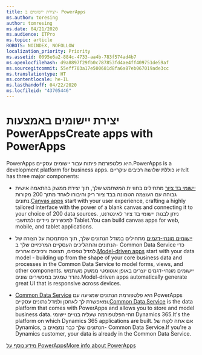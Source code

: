 ```yaml
---
title: יצירת יישומים ב- PowerApps
ms.author: toresing
author: tomresing
ms.date: 04/21/2020
ms.audience: ITPro
ms.topic: article
ROBOTS: NOINDEX, NOFOLLOW
localization_priority: Priority
ms.assetid: 0095e6a2-884c-4733-aa4b-783f574ad4b7
ms.openlocfilehash: d9a8897f29fb0c787853fd4ae4ff409751de59af
ms.sourcegitcommit: 55eff703a17e500681d8fa6a87eb067019ade3cc
ms.translationtype: HT
ms.contentlocale: he-IL
ms.lasthandoff: 04/22/2020
ms.locfileid: "43705446"
---
```

# <a name="create-apps-with-powerapps"></a><span data-ttu-id="eec02-102">יצירת יישומים באמצעות PowerApps</span><span class="sxs-lookup"><span data-stu-id="eec02-102">Create apps with PowerApps</span></span>

<span data-ttu-id="eec02-103">PowerApps היא פלטפורמת פיתוח עבור יישומים עסקיים.</span><span class="sxs-lookup"><span data-stu-id="eec02-103">PowerApps is a development platform for business apps.</span></span> <span data-ttu-id="eec02-104">היא כוללת שלושה רכיבים עיקריים:</span><span class="sxs-lookup"><span data-stu-id="eec02-104">It has three major components:</span></span> 
  
- <span data-ttu-id="eec02-105">[יישומי בד ציור](https://go.microsoft.com/fwlink/?linkid=874495) מתחילים בחוויית המשתמש שלך, תוך יצירת ממשק בהתאמה אישית גבוהה עם העוצמה הטמונה בבד ציור ריק וחיבורו לאחד מתוך 200 מקורות נתונים.</span><span class="sxs-lookup"><span data-stu-id="eec02-105">[Canvas apps](https://go.microsoft.com/fwlink/?linkid=874495) start with your user experience, crafting a highly tailored interface with the power of a blank canvas and connecting it to your choice of 200 data sources.</span></span> <span data-ttu-id="eec02-106">ניתן לבנות יישומי בד ציור לאינטרנט, למכשירים ניידים ולמחשבי Tablet.</span><span class="sxs-lookup"><span data-stu-id="eec02-106">You can build canvas apps for web, mobile, and tablet applications.</span></span> 
    
- <span data-ttu-id="eec02-107">[יישומים מונחי-דגמים](https://go.microsoft.com/fwlink/?linkid=874496) מתחילים במודל הנתונים שלך, תוך הסתמכות על הצורה של הנתונים והתהליכים העסקיים המרכזיים שלך ב- Common Data Service כדי למדל טפסים, תצוגות ורכיבים אחרים.</span><span class="sxs-lookup"><span data-stu-id="eec02-107">[Model-driven apps](https://go.microsoft.com/fwlink/?linkid=874496) start with your data model - building up from the shape of your core business data and processes in the Common Data Service to model forms, views, and other components.</span></span> <span data-ttu-id="eec02-108">יישומים מונחי-דגמים יוצרים באופן אוטומטי ממשק משתמש נהדר שמגיב במכשירים שונים.</span><span class="sxs-lookup"><span data-stu-id="eec02-108">Model-driven apps automatically generate great UI that is responsive across devices.</span></span> 
    
- <span data-ttu-id="eec02-109">[Common Data Service](https://go.microsoft.com/fwlink/?linkid=874497) היא פלטפורמת הנתונים שמגיעה עם PowerApps ומאפשרת לך לאחסן ולמדל נתונים עסקיים.</span><span class="sxs-lookup"><span data-stu-id="eec02-109">[Common Data Service](https://go.microsoft.com/fwlink/?linkid=874497) is the data platform that comes with PowerApps and allows you to store and model business data.</span></span> <span data-ttu-id="eec02-110">זוהי הפלטפורמה שעליה בנויים יישומי Dynamics 365.</span><span class="sxs-lookup"><span data-stu-id="eec02-110">It's the platform on which Dynamics 365 applications are built.</span></span> <span data-ttu-id="eec02-111">אם אתה לקוח של Dynamics, הנתונים שלך כבר נמצאים ב- Common Data Service.</span><span class="sxs-lookup"><span data-stu-id="eec02-111">If you're a Dynamics customer, your data is already in the Common Data Service.</span></span> 
    
[<span data-ttu-id="eec02-112">מידע נוסף על PowerApps</span><span class="sxs-lookup"><span data-stu-id="eec02-112">More info about PowerApps</span></span>](https://go.microsoft.com/fwlink/?linkid=874498)
  

